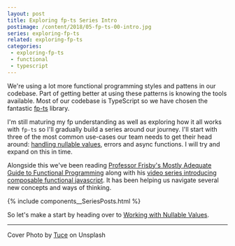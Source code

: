 ```yaml
---
layout: post
title: Exploring fp-ts Series Intro
postimage: /content/2018/05-fp-ts-00-intro.jpg
series: exploring-fp-ts
related: exploring-fp-ts
categories:
 - exploring-fp-ts
 - functional
 - typescript
---
```


We're using a lot more functional programming styles and pattens in our codebase. Part of getting better at using these patterns is knowing the tools available. Most of our codebase is TypeScript so we have chosen the fantastic [fp-ts](https://github.com/gcanti/fp-ts) library.

I'm still maturing my fp understanding as well as exploring how it all works with `fp-ts` so I'll gradually build a series around our journey. I'll start with three of the most common use-cases our team needs to get their head around: [handling nullable values](/blog/2018/05/20/fp-ts-01-working-with-nullable-values), errors and async functions. I will try and expand on this in time.

Alongside this we've been reading [Professor Frisby's Mostly Adequate Guide to Functional Programming](https://legacy.gitbook.com/book/mostly-adequate/mostly-adequate-guide/details) along with his [video series introducing composable functional javascript](https://egghead.io/courses/professor-frisby-introduces-composable-functional-javascript). It has been helping us navigate several new concepts and ways of thinking.

{% include components__SeriesPosts.html %}
    
So let's make a start by heading over to [Working with Nullable Values](/blog/2018/05/20/fp-ts-01-working-with-nullable-values).

---

Cover Photo by [Tuce](https://unsplash.com/@dsamps) on Unsplash
